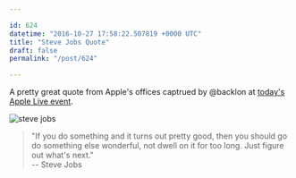 ```yaml
---

id: 624
datetime: "2016-10-27 17:58:22.507819 +0000 UTC"
title: "Steve Jobs Quote"
draft: false
permalink: "/post/624"

---
```


A pretty great quote from Apple's offices captrued by @backlon at [today's Apple Live event](https://live.theverge.com/apple-new-macs-event-macbook-pro-live-blog/#/entry/88729/9000).

![steve jobs](https://syllabus.vox-cdn.com/uploads/photo/image/24979/IMG_20161027_091205.jpg)

 > "If you do something and it turns out pretty good, then you should go do something else wonderful, not dwell on it for too long. Just figure out what's next."  
 > -- Steve Jobs
